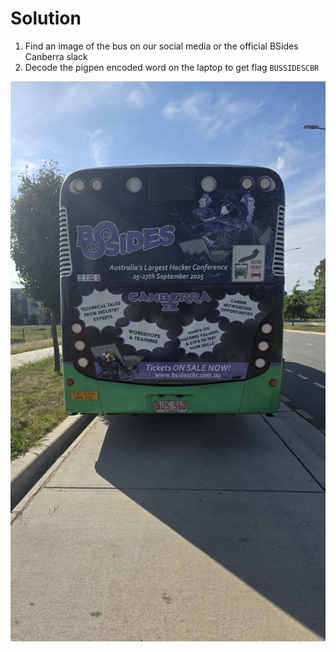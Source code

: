 # Solution

1. Find an image of the bus on our social media or the official BSides Canberra slack
2. Decode the pigpen encoded word on the laptop to get flag `BUSSIDESCBR`

![](./bus.jpg)
